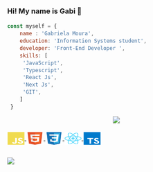 ### Hi! My name is Gabi 👋

```js
const myself = {
    name : 'Gabriela Moura',
    education: 'Information Systems student',
    developer: 'Front-End Developer ',
    skills: [
     'JavaScript',
     'Typescript',
     'React Js',
     'Next Js',
     'GIT',
    ]
 }

```
<div align="center">
  <a href="https://github.com/gabifrancamr">
  <img height="180em" src="https://github-readme-stats.vercel.app/api/top-langs/?username=gabifrancamr&layout=compact&langs_count=7&theme=monokai"/>
</div>

<div style="display: inline_block"><br>
  <img align="center" alt="simbolo do Javascript" height="30" width="40" src="https://raw.githubusercontent.com/devicons/devicon/master/icons/javascript/javascript-plain.svg">
  <img align="center" alt="simbolo do HTML" height="30" width="40" src="https://raw.githubusercontent.com/devicons/devicon/master/icons/html5/html5-original.svg">
  <img align="center" alt="simbolo do CSS" height="30" width="40" src="https://raw.githubusercontent.com/devicons/devicon/master/icons/css3/css3-original.svg">
  <img align="center" alt="simbolo do React" height="30" width="40" src="https://raw.githubusercontent.com/devicons/devicon/master/icons/react/react-original.svg">
  <img align="center" alt="simbolo do CSS" height="30" width="40" src="https://raw.githubusercontent.com/devicons/devicon/master/icons/typescript/typescript-original.svg">
</div>

##
<div>
  <a href="https://www.linkedin.com/in/gabimoacha/" target="_blank"><img src="https://img.shields.io/badge/-LinkedIn-%230077B5?style=for-the-     badge&logo=linkedin&logoColor=white" target="_blank" /></a> 
 </div>

